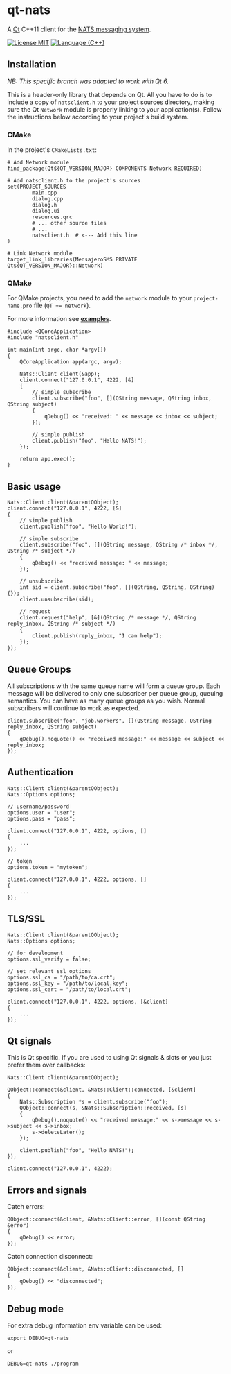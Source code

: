 # qt-nats
A [Qt](https://www.qt.io) C++11 client for the [NATS messaging system](https://nats.io).

[![License MIT](https://cdn.rawgit.com/pkoretic/qt-nats/badges/license.svg)](http://opensource.org/licenses/MIT)
[![Language (C++)](https://cdn.rawgit.com/pkoretic/qt-nats/badges/powered_by-C%2B%2B-blue.svg)](http://en.cppreference.com/w/cpp/language)

## Installation

*NB: This specific branch was adapted to work with Qt 6.*

This is a header-only library that depends on Qt. All you have to do is to include a copy of `natsclient.h` to your
project sources directory, making sure the Qt `Network` module is properly linking to your application(s). Follow the instructions below according to your project's build system. 


### CMake

In the project's `CMakeLists.txt`:

```
# Add Network module
find_package(Qt${QT_VERSION_MAJOR} COMPONENTS Network REQUIRED)

# Add natsclient.h to the project's sources 
set(PROJECT_SOURCES
        main.cpp
        dialog.cpp
        dialog.h
        dialog.ui
        resources.qrc
        # ... other source files
        # ...
        natsclient.h  # <--- Add this line
)

# Link Network module
target_link_libraries(MensajeroSMS PRIVATE  Qt${QT_VERSION_MAJOR}::Network)

```


### QMake

For QMake projects, you need to add the `network` module to your `project-name.pro` file (```QT += network```).



For more information see **[examples](examples)**.

```
#include <QCoreApplication>
#include "natsclient.h"

int main(int argc, char *argv[])
{
    QCoreApplication app(argc, argv);

    Nats::Client client(&app);
    client.connect("127.0.0.1", 4222, [&]
    {
        // simple subscribe
        client.subscribe("foo", [](QString message, QString inbox, QString subject)
        {
            qDebug() << "received: " << message << inbox << subject;
        });

        // simple publish
        client.publish("foo", "Hello NATS!");
    });

    return app.exec();
}
```

## Basic usage

```
Nats::Client client(&parentQObject);
client.connect("127.0.0.1", 4222, [&]
{
    // simple publish
    client.publish("foo", "Hello World!");

    // simple subscribe
    client.subscribe("foo", [](QString message, QString /* inbox */, QString /* subject */)
    {
        qDebug() << "received message: " << message;
    });

    // unsubscribe
    int sid = client.subscribe("foo", [](QString, QString, QString){});
    client.unsubscribe(sid);

    // request
    client.request("help", [&](QString /* message */, QString reply_inbox, QString /* subject */)
    {
        client.publish(reply_inbox, "I can help");
    });
});
```


## Queue Groups

All subscriptions with the same queue name will form a queue group. Each
message will be delivered to only one subscriber per queue group, queuing
semantics. You can have as many queue groups as you wish.  Normal subscribers
will continue to work as expected.

```
client.subscribe("foo", "job.workers", [](QString message, QString reply_inbox, QString subject)
{
    qDebug().noquote() << "received message:" << message << subject << reply_inbox;
});
```

## Authentication

```
Nats::Client client(&parentQObject);
Nats::Options options;

// username/password
options.user = "user";
options.pass = "pass";

client.connect("127.0.0.1", 4222, options, []
{
    ...
});

// token
options.token = "mytoken";

client.connect("127.0.0.1", 4222, options, []
{
    ...
});

```

## TLS/SSL
```
Nats::Client client(&parentQObject);
Nats::Options options;

// for development
options.ssl_verify = false;

// set relevant ssl options
options.ssl_ca = "/path/to/ca.crt";
options.ssl_key = "/path/to/local.key";
options.ssl_cert = "/path/to/local.crt";

client.connect("127.0.0.1", 4222, options, [&client]
{
    ...
});
```

## Qt signals

This is Qt specific. If you are used to using Qt signals & slots or you just prefer them over callbacks:

```
Nats::Client client(&parentQObject);

QObject::connect(&client, &Nats::Client::connected, [&client]
{
    Nats::Subscription *s = client.subscribe("foo");
    QObject::connect(s, &Nats::Subscription::received, [s]
    {
        qDebug().noquote() << "received message:" << s->message << s->subject << s->inbox;
        s->deleteLater();
    });

    client.publish("foo", "Hello NATS!");
});

client.connect("127.0.0.1", 4222);
```

## Errors and signals

Catch errors:
```
QObject::connect(&client, &Nats::Client::error, [](const QString &error)
{
    qDebug() << error;
});

```

Catch connection disconnect:
```
QObject::connect(&client, &Nats::Client::disconnected, []
{
    qDebug() << "disconnected";
});

```

## Debug mode

For extra debug information env variable can be used:

```
export DEBUG=qt-nats
```
or

```
DEBUG=qt-nats ./program
```

